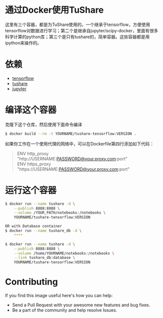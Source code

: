# 通过Docker使用TuShare

这里有三个容器，都是为TuShare使用的。一个继承于tensorflow，方便使用tensorflow对数据进行学习；第二个是继承自jupyter/scipy-docker，里面有很多科学计算的python库；第三个是只有tushare的，简单容器。这些容器都是用ipython来操作的。

# 依赖

* [tensorflow](https://github.com/tensorflow/tensorflow)
* [tushare](https://github.com/waditu/tushare)
* [jupyter](https://github.com/jupyter/docker-stacks)

# 编译这个容器

克隆下这个仓库，然后使用下面命令编译

```bash
$ docker build --rm -t YOURNAME/tushare-tensorflow:VERSION .
```

如果你工作在一个使用代理的网络中，可以在Dockerfile第四行添加如下代码：

> ENV http_proxy "http://USERNAME:PASSWORD@your.proxy.com:port"  
> ENV https_proxy "https://USERNAME:PASSWORD@your.proxy.com:port"

# 运行这个容器

```bash
$ docker run --name tushare -d \
    --publish 8888:8888 \
    --volume /YOUR_PATH/notebooks:/notebooks \
    YOURNAME/tushare-tensorflow:VERSION

OR with Database container
$ docker run --name tushare_db -d \
    ****

$ docker run --name tushare -d \
    --publish 8888:8888 \
    --volume /home/YOURNAME/notebooks:/notebooks \
    --link tushare_db:database \
    YOURNAME/tushare-tensorflow:VERSION
```

# Contributing

If you find this image useful here's how you can help:

* Send a Pull Request with your awesome new features and bug fixes.
* Be a part of the community and help resolve Issues.
